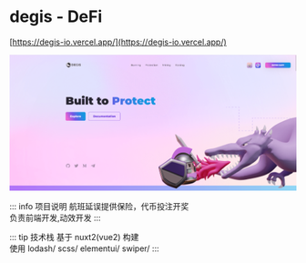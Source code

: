 # degis - DeFi

[https://degis-io.vercel.app/](https://degis-io.vercel.app/)

![alt text](image/degis.png)

::: info 项目说明
航班延误提供保险，代币投注开奖  
负责前端开发,动效开发
:::

::: tip 技术栈
基于 nuxt2\(vue2\) 构建  
使用 lodash/ scss/ elementui/ swiper/
:::
